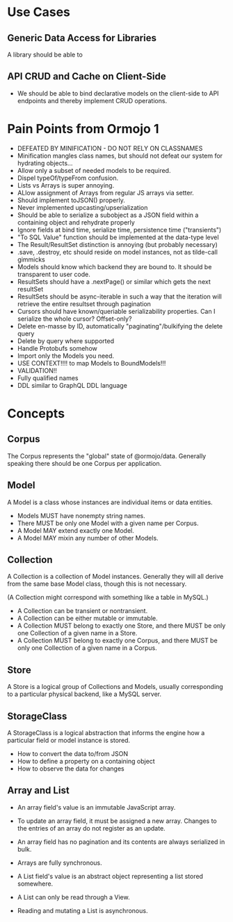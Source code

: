 # Use Cases

## Generic Data Access for Libraries

A library should be able to

## API CRUD and Cache on Client-Side

- We should be able to bind declarative models on the client-side to API endpoints and thereby implement CRUD operations.

# Pain Points from Ormojo 1

- DEFEATED BY MINIFICATION - DO NOT RELY ON CLASSNAMES
- Minification mangles class names, but should not defeat our system for hydrating objects...
- Allow only a subset of needed models to be required.
- Dispel typeOf/typeFrom confusion.
- Lists vs Arrays is super annoying.
- ALlow assignment of Arrays from regular JS arrays via setter.
- Should implement toJSON() properly.
- Never implemented upcasting/upserialization
- Should be able to serialize a subobject as a JSON field within a containing object and rehydrate properly
- Ignore fields at bind time, serialize time, persistence time ("transients")
- "To SQL Value" function should be implemented at the data-type level
- The Result/ResultSet distinction is annoying (but probably necessary)
- .save, .destroy, etc should reside on model instances, not as tilde-call gimmicks
- Models should know which backend they are bound to. It should be transparent to user code.
- ResultSets should have a .nextPage() or similar which gets the next resultSet
- ResultSets should be async-iterable in such a way that the iteration will retrieve the entire resultset through pagination
- Cursors should have known/queriable serializability properties. Can I serialize the whole cursor? Offset-only?
- Delete en-masse by ID, automatically "paginating"/bulkifying the delete query
- Delete by query where supported
- Handle Protobufs somehow
- Import only the Models you need.
- USE CONTEXT!!!! to map Models to BoundModels!!!
- VALIDATION!!
- Fully qualified names
- DDL similar to GraphQL DDL language

# Concepts

## Corpus

The Corpus represents the "global" state of @ormojo/data. Generally speaking
there should be one Corpus per application.

## Model

A Model is a class whose instances are individual items or data entities.

- Models MUST have nonempty string names.
- There MUST be only one Model with a given name per Corpus.
- A Model MAY extend exactly one Model.
- A Model MAY mixin any number of other Models.

## Collection

A Collection is a collection of Model instances. Generally they will all
derive from the same base Model class, though this is not necessary.

(A Collection might correspond with something like a table in MySQL.)

- A Collection can be transient or nontransient.
- A Collection can be either mutable or immutable.
- A Collection MUST belong to exactly one Store, and there MUST be only one Collection of a given name in a Store.
- A Collection MUST belong to exactly one Corpus, and there MUST be only one Collection of a given name in a Corpus.

## Store

A Store is a logical group of Collections and Models, usually corresponding
to a particular physical backend, like a MySQL server.

## StorageClass

A StorageClass is a logical abstraction that informs the engine how a particular
field or model instance is stored.

- How to convert the data to/from JSON
- How to define a property on a containing object
- How to observe the data for changes

## Array and List

- An array field's value is an immutable JavaScript array.
- To update an array field, it must be assigned a new array. Changes to the entries of an array do not register as an update.
- An array field has no pagination and its contents are always serialized in bulk.
- Arrays are fully synchronous.

- A List field's value is an abstract object representing a list stored somewhere.
- A List can only be read through a View.
- Reading and mutating a List is asynchronous.
